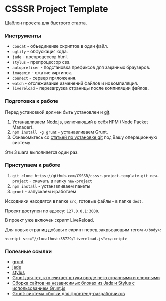 # CSSSR Project Template
Шаблон проекта для быстрого старта.

### Инструменты
* `concat` - объединение скриптов в один файл.
* `uglify` - обфускация кода.
* `jade` - препроцессор html.
* `stylus` - препроцессор css.
* `autoprefixer` - подстановка префиксов для заданных браузеров.
* `imagemin` - сжатие картинок.
* `connect` - сервер приложения.
* `watch` - отслеживание изменений файлов и их компиляция.
* `livereload` - перезагрузка страницы после компиляции файлов.


### Подготовка к работе
Перед установкой должен быть установлен и [git](http://git-scm.com/).

1. Устанавливаем [Node.js](http://nodejs.org/download/), включающий в себя NPM (Node Packet Manager).
2. `npm install -g grunt` - устанавливаем Grunt.
3. Ознакомьтесь со [статьей по установке git](http://git-scm.com/book/ru/Введение-Установка-Git) под Вашу операционную систему

Эти 3 шага выполняется один раз.


### Приступаем к работе
1. `git clone https://github.com/CSSSR/csssr-project-template.git new-project` - cкачать в папку `new-project`
2. `npm install` - устанавливаем пакеты
3. `grunt` - запускаем и работаем

Исходники находятся в папке `src`, готовые файлы - в папке `dest`.

Проект доступен по адресу: `127.0.0.1:3000`.

В проект уже включен скрипт LiveReload.

Для новых страниц добавьте скрипт перед закрывающим тегом `</body>`:
```
<script src="//localhost:35729/livereload.js"></script>
```


### Полезные ссылки
* [grunt](http://gruntjs.com/)
* [jade](http://jade-lang.com/)
* [stylus](http://learnboost.github.io/stylus/)
* [Grunt для тех, кто считает штуки вроде него странными и сложными](http://frontender.info/grunt-is-not-weird-and-hard/)
* [Сборка сайтов на независимых блоках из Jade и Stylus с использованием Grunt.js](http://oleggromov.com/slides/independent-blocks-assemble/)
* [Grunt: система сборки для фронтенд-разработчиков](http://sapegin.ru/pres/grunt/)
